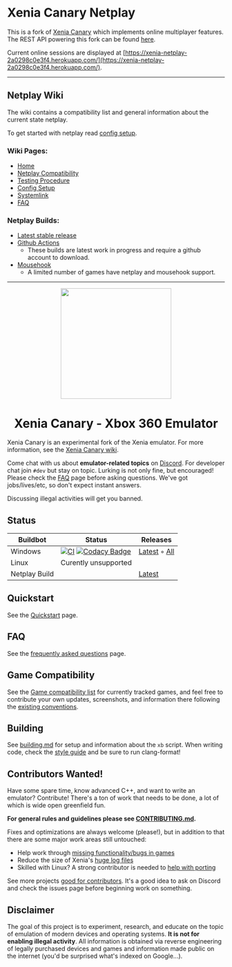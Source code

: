 # Xenia Canary Netplay

This is a fork of [Xenia Canary](https://github.com/xenia-canary/xenia-canary) which implements online multiplayer features. The REST API powering this fork can be found [here](https://github.com/AdrianCassar/Xenia-WebServices#xenia-web-services).

Current online sessions are displayed at [https://xenia-netplay-2a0298c0e3f4.herokuapp.com/](https://xenia-netplay-2a0298c0e3f4.herokuapp.com/).

---

## Netplay Wiki

The wiki contains a compatibility list and general information about the current state netplay.

To get started with netplay read [config setup](https://github.com/AdrianCassar/xenia-canary/wiki/Config-Setup).

### Wiki Pages:
* [Home](https://github.com/AdrianCassar/xenia-canary/wiki)
* [Netplay Compatibility](https://github.com/AdrianCassar/xenia-canary/wiki/Netplay-Compatibility)
* [Testing Procedure](https://github.com/AdrianCassar/xenia-canary/wiki/Testing-Procedure)
* [Config Setup](https://github.com/AdrianCassar/xenia-canary/wiki/Config-Setup)
* [Systemlink](https://github.com/AdrianCassar/xenia-canary/wiki/Systemlink)
* [FAQ](https://github.com/AdrianCassar/xenia-canary/wiki/FAQ)

### Netplay Builds:
* [Latest stable release](https://github.com/AdrianCassar/xenia-canary/releases/latest)
* [Github Actions](https://github.com/AdrianCassar/xenia-canary/actions?query=actor%3AAdrianCassar+branch%3Anetplay_canary_experimental)
    * These builds are latest work in progress and require a github account to download.
* [Mousehook](https://github.com/marinesciencedude/xenia-canary-mousehook/releases?q=Netplay)
    * A limited number of games have netplay and mousehook support.

---

<p align="center">
    <a href="https://github.com/xenia-canary/xenia-canary/tree/canary_experimental/assets/icon">
        <img height="256px" src="https://raw.githubusercontent.com/xenia-canary/xenia/master/assets/icon/256.png" />
    </a>
</p>

<h1 align="center">Xenia Canary - Xbox 360 Emulator</h1>

Xenia Canary is an experimental fork of the Xenia emulator. For more information, see the
[Xenia Canary wiki](https://github.com/xenia-canary/xenia-canary/wiki).

Come chat with us about **emulator-related topics** on [Discord](https://discord.gg/Q9mxZf9).
For developer chat join `#dev` but stay on topic. Lurking is not only fine, but encouraged!
Please check the [FAQ](https://github.com/xenia-canary/xenia-canary/wiki/FAQ) page before asking questions.
We've got jobs/lives/etc, so don't expect instant answers.

Discussing illegal activities will get you banned.

## Status

Buildbot | Status | Releases
-------- | ------ | --------
Windows | [![CI](https://github.com/xenia-canary/xenia-canary/actions/workflows/Windows_build.yml/badge.svg?branch=canary_experimental)](https://github.com/xenia-canary/xenia-canary/actions/workflows/Windows_build.yml) [![Codacy Badge](https://app.codacy.com/project/badge/Grade/cd506034fd8148309a45034925648499)](https://app.codacy.com/gh/xenia-canary/xenia-canary/dashboard?utm_source=gh&utm_medium=referral&utm_content=&utm_campaign=Badge_grade) | [Latest](https://github.com/xenia-canary/xenia-canary/releases/latest) ◦ [All](https://github.com/xenia-canary/xenia-canary/releases)
Linux | Curently unsupported
Netplay Build | | [Latest](https://github.com/AdrianCassar/xenia-canary/releases/latest)

## Quickstart

See the [Quickstart](https://github.com/xenia-canary/xenia-canary/wiki/Quickstart) page.

## FAQ

See the [frequently asked questions](https://github.com/xenia-canary/xenia-canary/wiki/FAQ) page.

## Game Compatibility

See the [Game compatibility list](https://github.com/xenia-canary/game-compatibility/issues)
for currently tracked games, and feel free to contribute your own updates,
screenshots, and information there following the [existing conventions](https://github.com/xenia-canary/game-compatibility/blob/master/README.md).

## Building

See [building.md](docs/building.md) for setup and information about the
`xb` script. When writing code, check the [style guide](docs/style_guide.md)
and be sure to run clang-format!

## Contributors Wanted!

Have some spare time, know advanced C++, and want to write an emulator?
Contribute! There's a ton of work that needs to be done, a lot of which
is wide open greenfield fun.

**For general rules and guidelines please see [CONTRIBUTING.md](.github/CONTRIBUTING.md).**

Fixes and optimizations are always welcome (please!), but in addition to
that there are some major work areas still untouched:

* Help work through [missing functionality/bugs in games](https://github.com/xenia-canary/xenia-canary/labels/compat)
* Reduce the size of Xenia's [huge log files](https://github.com/xenia-canary/xenia-canary/issues/1526)
* Skilled with Linux? A strong contributor is needed to [help with porting](https://github.com/xenia-canary/xenia-canary/labels/platform-linux)

See more projects [good for contributors](https://github.com/xenia-canary/xenia-canary/labels/good%20first%20issue). It's a good idea to ask on Discord and check the issues page before beginning work on
something.

## Disclaimer

The goal of this project is to experiment, research, and educate on the topic
of emulation of modern devices and operating systems. **It is not for enabling
illegal activity**. All information is obtained via reverse engineering of
legally purchased devices and games and information made public on the internet
(you'd be surprised what's indexed on Google...).

